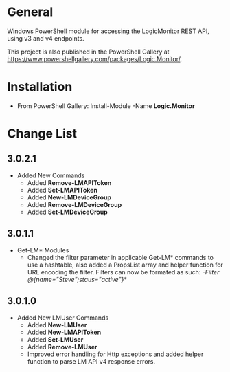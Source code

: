 # General
Windows PowerShell module for accessing the LogicMonitor REST API, using v3 and v4 endpoints.

This project is also published in the PowerShell Gallery at https://www.powershellgallery.com/packages/Logic.Monitor/.

# Installation
- From PowerShell Gallery: Install-Module -Name **Logic.Monitor**

# Change List
## 3.0.2.1
- Added New Commands
  - Added **Remove-LMAPIToken**
  - Added **Set-LMAPIToken**
  - Added **New-LMDeviceGroup**
  - Added **Remove-LMDeviceGroup**
  - Added **Set-LMDeviceGroup**
## 3.0.1.1
- Get-LM* Modules
  - Changed the filter parameter in applicable Get-LM* commands to use a hashtable, also added a PropsList array and helper function for URL encoding the filter. Filters can now be formated as such: **-Filter @{name="Steve*";staus="active"}**
## 3.0.1.0
- Added New LMUser Commands
  - Added **New-LMUser**
  - Added **New-LMAPIToken**
  - Added **Set-LMUser**
  - Added **Remove-LMUser**
  - Improved error handling for Http exceptions and added helper function to parse LM API v4 response errors.
